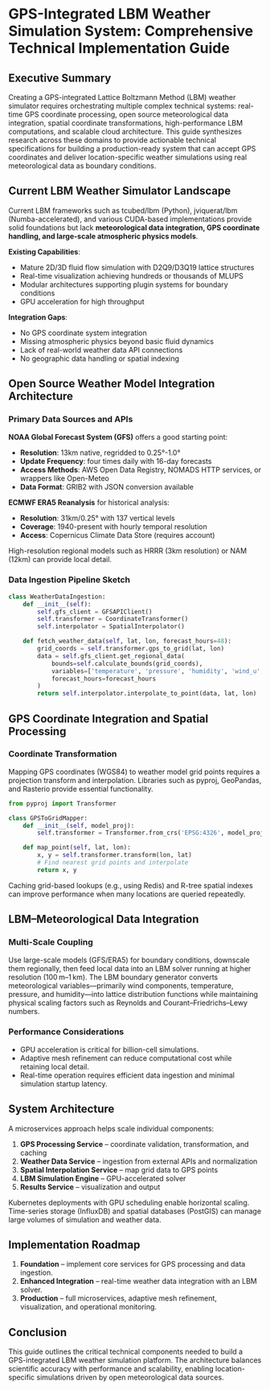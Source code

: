 # GPS-Integrated LBM Weather Simulation System: Comprehensive Technical Implementation Guide

## Executive Summary

Creating a GPS-integrated Lattice Boltzmann Method (LBM) weather simulator requires orchestrating multiple complex technical systems: real-time GPS coordinate processing, open source meteorological data integration, spatial coordinate transformations, high-performance LBM computations, and scalable cloud architecture. This guide synthesizes research across these domains to provide actionable technical specifications for building a production-ready system that can accept GPS coordinates and deliver location-specific weather simulations using real meteorological data as boundary conditions.

## Current LBM Weather Simulator Landscape

Current LBM frameworks such as tcubed/lbm (Python), jviquerat/lbm (Numba-accelerated), and various CUDA-based implementations provide solid foundations but lack **meteorological data integration, GPS coordinate handling, and large-scale atmospheric physics models**.

**Existing Capabilities**:

- Mature 2D/3D fluid flow simulation with D2Q9/D3Q19 lattice structures
- Real-time visualization achieving hundreds or thousands of MLUPS
- Modular architectures supporting plugin systems for boundary conditions
- GPU acceleration for high throughput

**Integration Gaps**:

- No GPS coordinate system integration
- Missing atmospheric physics beyond basic fluid dynamics
- Lack of real-world weather data API connections
- No geographic data handling or spatial indexing

## Open Source Weather Model Integration Architecture

### Primary Data Sources and APIs

**NOAA Global Forecast System (GFS)** offers a good starting point:

- **Resolution**: 13km native, regridded to 0.25°-1.0°
- **Update Frequency**: four times daily with 16-day forecasts
- **Access Methods**: AWS Open Data Registry, NOMADS HTTP services, or wrappers like Open-Meteo
- **Data Format**: GRIB2 with JSON conversion available

**ECMWF ERA5 Reanalysis** for historical analysis:

- **Resolution**: 31km/0.25° with 137 vertical levels
- **Coverage**: 1940-present with hourly temporal resolution
- **Access**: Copernicus Climate Data Store (requires account)

High-resolution regional models such as HRRR (3km resolution) or NAM (12km) can provide local detail.

### Data Ingestion Pipeline Sketch

```python
class WeatherDataIngestion:
    def __init__(self):
        self.gfs_client = GFSAPIClient()
        self.transformer = CoordinateTransformer()
        self.interpolator = SpatialInterpolator()

    def fetch_weather_data(self, lat, lon, forecast_hours=48):
        grid_coords = self.transformer.gps_to_grid(lat, lon)
        data = self.gfs_client.get_regional_data(
            bounds=self.calculate_bounds(grid_coords),
            variables=['temperature', 'pressure', 'humidity', 'wind_u', 'wind_v'],
            forecast_hours=forecast_hours
        )
        return self.interpolator.interpolate_to_point(data, lat, lon)
```

## GPS Coordinate Integration and Spatial Processing

### Coordinate Transformation

Mapping GPS coordinates (WGS84) to weather model grid points requires a projection transform and interpolation. Libraries such as pyproj, GeoPandas, and Rasterio provide essential functionality.

```python
from pyproj import Transformer

class GPSToGridMapper:
    def __init__(self, model_proj):
        self.transformer = Transformer.from_crs('EPSG:4326', model_proj, always_xy=True)

    def map_point(self, lat, lon):
        x, y = self.transformer.transform(lon, lat)
        # Find nearest grid points and interpolate
        return x, y
```

Caching grid-based lookups (e.g., using Redis) and R-tree spatial indexes can improve performance when many locations are queried repeatedly.

## LBM–Meteorological Data Integration

### Multi-Scale Coupling

Use large-scale models (GFS/ERA5) for boundary conditions, downscale them regionally, then feed local data into an LBM solver running at higher resolution (100 m–1 km). The LBM boundary generator converts meteorological variables—primarily wind components, temperature, pressure, and humidity—into lattice distribution functions while maintaining physical scaling factors such as Reynolds and Courant–Friedrichs–Lewy numbers.

### Performance Considerations

- GPU acceleration is critical for billion-cell simulations.
- Adaptive mesh refinement can reduce computational cost while retaining local detail.
- Real-time operation requires efficient data ingestion and minimal simulation startup latency.

## System Architecture

A microservices approach helps scale individual components:

1. **GPS Processing Service** – coordinate validation, transformation, and caching
2. **Weather Data Service** – ingestion from external APIs and normalization
3. **Spatial Interpolation Service** – map grid data to GPS points
4. **LBM Simulation Engine** – GPU-accelerated solver
5. **Results Service** – visualization and output

Kubernetes deployments with GPU scheduling enable horizontal scaling. Time-series storage (InfluxDB) and spatial databases (PostGIS) can manage large volumes of simulation and weather data.

## Implementation Roadmap

1. **Foundation** – implement core services for GPS processing and data ingestion.
2. **Enhanced Integration** – real-time weather data integration with an LBM solver.
3. **Production** – full microservices, adaptive mesh refinement, visualization, and operational monitoring.

## Conclusion

This guide outlines the critical technical components needed to build a GPS-integrated LBM weather simulation platform. The architecture balances scientific accuracy with performance and scalability, enabling location-specific simulations driven by open meteorological data sources.

